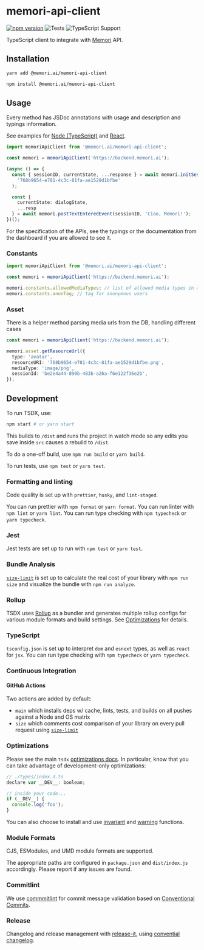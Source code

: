 # memori-api-client

[![npm version](https://img.shields.io/github/package-json/v/memori-ai/memori-api-client)](https://www.npmjs.com/package/@memori.ai/memori-api-client)
![Tests](https://github.com/memori-ai/memori-api-client/workflows/CI/badge.svg?branch=main)
![TypeScript Support](https://img.shields.io/badge/TypeScript-Support-blue)

TypeScript client to integrate with [Memori](https://memori.ai) API.

## Installation

```bash
yarn add @memori.ai/memori-api-client
```

```bash
npm install @memori.ai/memori-api-client
```

## Usage

Every method has JSDoc annotations with usage and description and typings information.

See examples for [Node (TypeScript)](https://github.com/memori-ai/examples/blob/main/ts-sdk/index.ts) and [React](https://github.com/memori-ai/examples/blob/main/react-ts-with-api-client/src/App.tsx).

```ts
import memoriApiClient from '@memori.ai/memori-api-client';

const memori = memoriApiClient('https://backend.memori.ai');

(async () => {
  const { sessionID, currentState, ...response } = await memori.initSession(
    '768b9654-e781-4c3c-81fa-ae1529d1bfbe'
  );

  const {
    currentState: dialogState,
    ...resp
  } = await memori.postTextEnteredEvent(sessionID, 'Ciao, Memori!');
})();
```

For the specification of the APIs, see the typings or the documentation from the dashboard if you are allowed to see it.

### Constants

```ts
import memoriApiClient from '@memori.ai/memori-api-client';

const memori = memoriApiClient('https://backend.memori.ai');

memori.constants.allowedMediaTypes; // list of allowed media types in asset upload
memori.constants.anonTag; // tag for anonymous users
```

### Asset

There is a helper method parsing media urls from the DB, handling different cases

```ts
const memori = memoriApiClient('https://backend.memori.ai');

memori.asset.getResourceUrl({
  type: 'avatar',
  resourceURI: '768b9654-e781-4c3c-81fa-ae1529d1bfbe.png',
  mediaType: 'image/png',
  sessionId: 'be2e4a44-890b-483b-a26a-f6e122f36e2b',
});
```

## Development

To run TSDX, use:

```bash
npm start # or yarn start
```

This builds to `/dist` and runs the project in watch mode so any edits you save inside `src` causes a rebuild to `/dist`.

To do a one-off build, use `npm run build` or `yarn build`.

To run tests, use `npm test` or `yarn test`.

### Formatting and linting

Code quality is set up with `prettier`, `husky`, and `lint-staged`.

You can run prettier with `npm format` or `yarn format`.
You can run linter with `npm lint` or `yarn lint`.
You can run type checking with `npm typecheck` or `yarn typecheck`.

### Jest

Jest tests are set up to run with `npm test` or `yarn test`.

### Bundle Analysis

[`size-limit`](https://github.com/ai/size-limit) is set up to calculate the real cost of your library with `npm run size` and visualize the bundle with `npm run analyze`.

### Rollup

TSDX uses [Rollup](https://rollupjs.org) as a bundler and generates multiple rollup configs for various module formats and build settings. See [Optimizations](#optimizations) for details.

### TypeScript

`tsconfig.json` is set up to interpret `dom` and `esnext` types, as well as `react` for `jsx`.
You can run type checking with `npm typecheck` or `yarn typecheck`.

### Continuous Integration

#### GitHub Actions

Two actions are added by default:

- `main` which installs deps w/ cache, lints, tests, and builds on all pushes against a Node and OS matrix
- `size` which comments cost comparison of your library on every pull request using [`size-limit`](https://github.com/ai/size-limit)

### Optimizations

Please see the main `tsdx` [optimizations docs](https://github.com/palmerhq/tsdx#optimizations). In particular, know that you can take advantage of development-only optimizations:

```js
// ./types/index.d.ts
declare var __DEV__: boolean;

// inside your code...
if (__DEV__) {
  console.log('foo');
}
```

You can also choose to install and use [invariant](https://github.com/palmerhq/tsdx#invariant) and [warning](https://github.com/palmerhq/tsdx#warning) functions.

### Module Formats

CJS, ESModules, and UMD module formats are supported.

The appropriate paths are configured in `package.json` and `dist/index.js` accordingly. Please report if any issues are found.

### Commitlint

We use [commmitlint](https://commitlint.js.org/) for commit message validation based on [Conventional Commits](https://www.conventionalcommits.org/en/).

### Release

Changelog and release management with [release-it](https://github.com/release-it/release-it), using [convential changelog](https://github.com/release-it/conventional-changelog).
